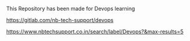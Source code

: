 This Repository has been made for Devops learning




https://gitlab.com/nb-tech-support/devops

https://www.nbtechsupport.co.in/search/label/Devops?&max-results=5
